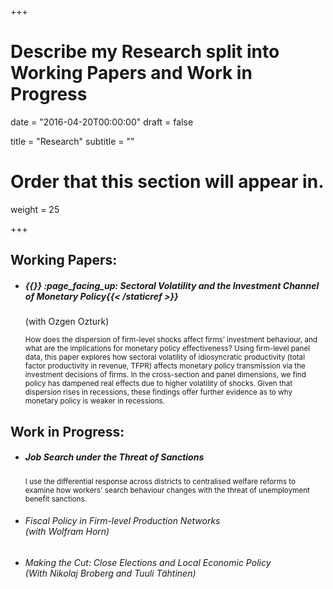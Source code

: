 +++
# Describe my Research split into Working Papers and Work in Progress

date = "2016-04-20T00:00:00"
draft = false

title = "Research"
subtitle = ""

# Order that this section will appear in.
weight = 25

+++

<h2>Working Papers:</h2>
<ul>
<li><p><h5>{{<staticref "uploads/volatility_nov2021.pdf" "newtab" >}} :page_facing_up: Sectoral Volatility and the Investment Channel of Monetary Policy{{< /staticref >}}</h5>
(with Ozgen Ozturk)</p>
<p><small>How does the dispersion of firm-level shocks affect firms’ investment behaviour, and what are the
implications for monetary policy effectiveness? Using firm-level panel data, this paper explores how
sectoral volatility of idiosyncratic productivity (total factor productivity in revenue, TFPR) affects monetary
policy transmission via the investment decisions of firms. In the cross-section and panel dimensions,
we find policy has dampened real effects due to higher volatility of shocks. Given that dispersion
rises in recessions, these findings offer further evidence as to why monetary policy is weaker in recessions.</small></p></li></ul>

<h2>Work in Progress:</h2>

<ul>
<li>
<h5> Job Search under the Threat of Sanctions</h5>
<p><small>I use the differential response across districts to centralised welfare reforms to examine how workers' search behaviour changes with the threat of unemployment benefit sanctions.</small></p></li></ul>

<ul>
<li><p><h6>Fiscal Policy in Firm-level Production Networks<br>(with Wolfram Horn)</h6></p></li></ul>

<ul>
<li><p><h6> Making the Cut: Close Elections and Local Economic Policy <br>
(With Nikolaj Broberg and Tuuli Tähtinen)</h6></p></li></ul>
